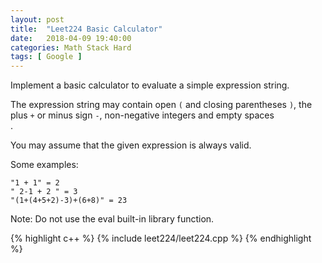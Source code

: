 ```yaml
---
layout: post
title:  "Leet224 Basic Calculator"
date:   2018-04-09 19:40:00
categories: Math Stack Hard
tags: [ Google ]
---
```

Implement a basic calculator to evaluate a simple expression string.

The expression string may contain open `(` and closing parentheses `)`, the plus `+` or minus sign `-`, non-negative integers and empty spaces  <code> </code>.

You may assume that the given expression is always valid.

Some examples:
```
"1 + 1" = 2
" 2-1 + 2 " = 3
"(1+(4+5+2)-3)+(6+8)" = 23
```
Note: Do not use the eval built-in library function.

{% highlight c++ %}
{% include leet224/leet224.cpp %}
{% endhighlight %}
